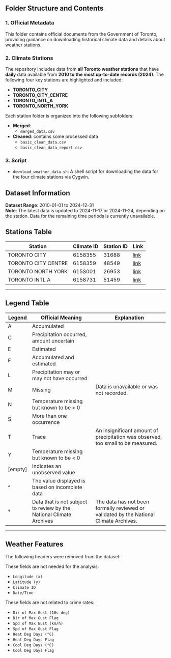 ## Folder Structure and Contents

### **1. Official Metadata**
This folder contains official documents from the Government of Toronto, providing guidance on downloading historical climate data and details about weather stations.

### **2. Climate Stations**
The repository includes data from **all Toronto weather stations** that have **daily** data available from **2010 to the most up-to-date records (2024)**. The following four key stations are highlighted and included:
- **TORONTO_CITY**
- **TORONTO_CITY_CENTRE**
- **TORONTO_INTL_A**
- **TORONTO_NORTH_YORK**

Each station folder is organized into the following subfolders:
- **Merged**: 
  - `merged_data.csv`
- **Cleaned**: contains some processed data  
  - `basic_clean_data.csv`
  - `basic_clean_data_report.csv`

### **3. Script**
- `download_weather_data.sh`: A shell script for downloading the data for the four climate stations via Cygwin.

## Dataset Information
**Dataset Range**: 2010-01-01 to 2024-12-31  
**Note**: The latest data is updated to 2024-11-17 or 2024-11-24, depending on the station. Data for the remaining time periods is currently unavailable.

## Stations Table

| Station              | Climate ID | Station ID | Link  |
|----------------------|------------|------------|-------|
| TORONTO CITY         | 6158355    | 31688      | [link](https://climate.weather.gc.ca/climate_data/daily_data_e.html?hlyRange=2002-06-04%7C2024-11-23&dlyRange=2002-06-04%7C2024-11-23&mlyRange=2003-07-01%7C2006-12-01&StationID=31688&Prov=ON&urlExtension=_e.html&searchType=stnProx&optLimit=yearRange&Month=11&Day=24&StartYear=2014&EndYear=2024&Year=2024&selRowPerPage=25&Line=2&txtRadius=25&optProxType=city&selCity=43%7C39%7C79%7C23%7CToronto&selPark=&txtCentralLatDeg=&txtCentralLatMin=0&txtCentralLatSec=0&txtCentralLongDeg=&txtCentralLongMin=0&txtCentralLongSec=0&txtLatDecDeg=&txtLongDecDeg=&timeframe=2) |
| TORONTO CITY CENTRE  | 6158359    | 48549      | [link](https://climate.weather.gc.ca/climate_data/daily_data_e.html?hlyRange=2009-12-10%7C2024-11-23&dlyRange=2010-02-02%7C2024-11-23&mlyRange=%7C&StationID=48549&Prov=ON&urlExtension=_e.html&searchType=stnProx&optLimit=yearRange&Month=11&Day=24&StartYear=2014&EndYear=2024&Year=2024&selRowPerPage=25&Line=5&txtRadius=25&optProxType=city&selCity=43%7C39%7C79%7C23%7CToronto&selPark=&txtCentralLatDeg=&txtCentralLatMin=0&txtCentralLatSec=0&txtCentralLongDeg=&txtCentralLongMin=0&txtCentralLongSec=0&txtLatDecDeg=&txtLongDecDeg=&timeframe=2) |
| TORONTO NORTH YORK   | 615S001    | 26953      | [link](https://climate.weather.gc.ca/climate_data/daily_data_e.html?hlyRange=%7C&dlyRange=1994-11-01%7C2024-11-17&mlyRange=1994-01-01%7C2006-12-01&StationID=26953&Prov=ON&urlExtension=_e.html&searchType=stnProx&optLimit=yearRange&Month=11&Day=24&StartYear=2014&EndYear=2024&Year=2024&selRowPerPage=25&Line=14&txtRadius=25&optProxType=city&selCity=43%7C39%7C79%7C23%7CToronto&selPark=&txtCentralLatDeg=&txtCentralLatMin=0&txtCentralLatSec=0&txtCentralLongDeg=&txtCentralLongMin=0&txtCentralLongSec=0&txtLatDecDeg=&txtLongDecDeg=&timeframe=2) |
| TORONTO INTL A       | 6158731    | 51459      | [link](https://climate.weather.gc.ca/climate_data/daily_data_e.html?hlyRange=2013-06-11%7C2024-11-23&dlyRange=2013-06-13%7C2024-11-23&mlyRange=%7C&StationID=51459&Prov=ON&urlExtension=_e.html&searchType=stnProx&optLimit=yearRange&Month=11&Day=24&StartYear=2014&EndYear=2024&Year=2024&selRowPerPage=25&Line=18&txtRadius=25&optProxType=city&selCity=43%7C39%7C79%7C23%7CToronto&selPark=&txtCentralLatDeg=&txtCentralLatMin=0&txtCentralLatSec=0&txtCentralLongDeg=&txtCentralLongMin=0&txtCentralLongSec=0&txtLatDecDeg=&txtLongDecDeg=&timeframe=2) |

---

## Legend Table

| Legend | Official Meaning                                       | Explanation                                                           |
|--------|-------------------------------------------------------|-----------------------------------------------------------------------|
| A      | Accumulated                                           |                                                                       |
| C      | Precipitation occurred, amount uncertain             |                                                                       |
| E      | Estimated                                             |                                                                       |
| F      | Accumulated and estimated                            |                                                                       |
| L      | Precipitation may or may not have occurred           |                                                                       |
| M      | Missing                                               | Data is unavailable or was not recorded.                             |
| N      | Temperature missing but known to be > 0              |                                                                       |
| S      | More than one occurrence                             |                                                                       |
| T      | Trace                                                | An insignificant amount of precipitation was observed, too small to be measured. |
| Y      | Temperature missing but known to be < 0              |                                                                       |
| [empty]| Indicates an unobserved value                        |                                                                       |
| ^      | The value displayed is based on incomplete data      |                                                                       |
| †      | Data that is not subject to review by the National Climate Archives | The data has not been formally reviewed or validated by the National Climate Archives. |

---

## Weather Features

The following headers were removed from the dataset:

These fields are not needed for the analysis:
- `Longitude (x)`
- `Latitude (y)`
- `Climate ID`
- `Date/Time`

These fields are not related to crime rates:
- `Dir of Max Gust (10s deg)`
- `Dir of Max Gust Flag`
- `Spd of Max Gust (km/h)`
- `Spd of Max Gust Flag`
- `Heat Deg Days (°C)`
- `Heat Deg Days Flag`
- `Cool Deg Days (°C)`
- `Cool Deg Days Flag`


